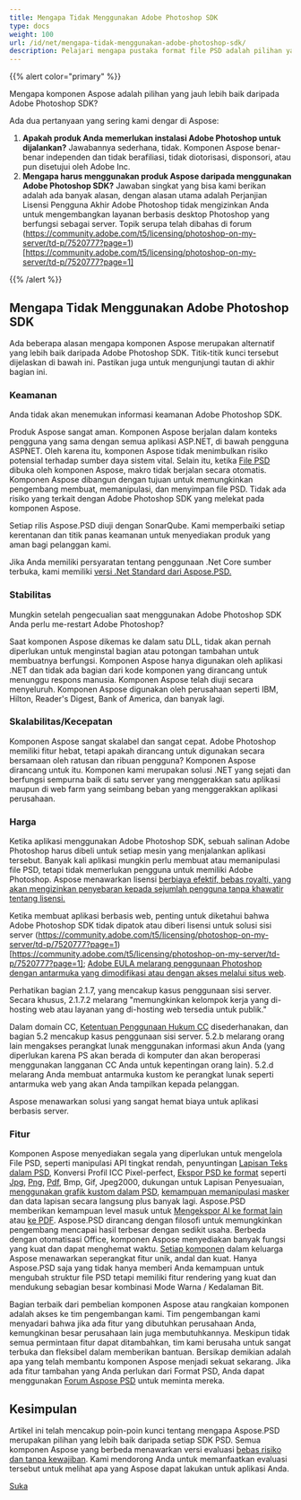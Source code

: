 ```yaml
---
title: Mengapa Tidak Menggunakan Adobe Photoshop SDK
type: docs
weight: 100
url: /id/net/mengapa-tidak-menggunakan-adobe-photoshop-sdk/
description: Pelajari mengapa pustaka format file PSD adalah pilihan yang lebih baik daripada Adobe Photoshop SDK, bandingkan keamanan, stabilitas, skalabilitas, fitur dari keduanya.
---
```


{{% alert color="primary" %}}

Mengapa komponen Aspose adalah pilihan yang jauh lebih baik daripada Adobe Photoshop SDK?

Ada dua pertanyaan yang sering kami dengar di Aspose:

1. **Apakah produk Anda memerlukan instalasi Adobe Photoshop untuk dijalankan?**
   Jawabannya sederhana, tidak. Komponen Aspose benar-benar independen dan tidak berafiliasi, tidak diotorisasi, disponsori, atau pun disetujui oleh Adobe Inc.
1. **Mengapa harus menggunakan produk Aspose daripada menggunakan Adobe Photoshop SDK?**
   Jawaban singkat yang bisa kami berikan adalah ada banyak alasan, dengan alasan utama adalah Perjanjian Lisensi Pengguna Akhir Adobe Photoshop tidak mengizinkan Anda untuk mengembangkan layanan berbasis desktop Photoshop yang berfungsi sebagai server. Topik serupa telah dibahas di forum (https://community.adobe.com/t5/licensing/photoshop-on-my-server/td-p/7520777?page=1)[https://community.adobe.com/t5/licensing/photoshop-on-my-server/td-p/7520777?page=1]

{{% /alert %}}

## **Mengapa Tidak Menggunakan Adobe Photoshop SDK**
Ada beberapa alasan mengapa komponen Aspose merupakan alternatif yang lebih baik daripada Adobe Photoshop SDK. Titik-titik kunci tersebut dijelaskan di bawah ini. Pastikan juga untuk mengunjungi tautan di akhir bagian ini.
### **Keamanan**
Anda tidak akan menemukan informasi keamanan Adobe Photoshop SDK.

Produk Aspose sangat aman. Komponen Aspose berjalan dalam konteks pengguna yang sama dengan semua aplikasi ASP.NET, di bawah pengguna ASPNET. Oleh karena itu, komponen Aspose tidak menimbulkan risiko potensial terhadap sumber daya sistem vital. Selain itu, ketika [File PSD](/psd/id/net/psd-file/) dibuka oleh komponen Aspose, makro tidak berjalan secara otomatis. Komponen Aspose dibangun dengan tujuan untuk memungkinkan pengembang membuat, memanipulasi, dan menyimpan file PSD. Tidak ada risiko yang terkait dengan Adobe Photoshop SDK yang melekat pada komponen Aspose.

Setiap rilis Aspose.PSD diuji dengan SonarQube. Kami memperbaiki setiap kerentanan dan titik panas keamanan untuk menyediakan produk yang aman bagi pelanggan kami.

Jika Anda memiliki persyaratan tentang penggunaan .Net Core sumber terbuka, kami memiliki [versi .Net Standard dari Aspose.PSD.](/psd/id/net/installation/)
### **Stabilitas**
Mungkin setelah pengecualian saat menggunakan Adobe Photoshop SDK Anda perlu me-restart Adobe Photoshop?

Saat komponen Aspose dikemas ke dalam satu DLL, tidak akan pernah diperlukan untuk menginstal bagian atau potongan tambahan untuk membuatnya berfungsi. Komponen Aspose hanya digunakan oleh aplikasi .NET dan tidak ada bagian dari kode komponen yang dirancang untuk menunggu respons manusia. Komponen Aspose telah diuji secara menyeluruh. Komponen Aspose digunakan oleh perusahaan seperti IBM, Hilton, Reader's Digest, Bank of America, dan banyak lagi.
### **Skalabilitas/Kecepatan**
Komponen Aspose sangat skalabel dan sangat cepat. Adobe Photoshop memiliki fitur hebat, tetapi apakah dirancang untuk digunakan secara bersamaan oleh ratusan dan ribuan pengguna? Komponen Aspose dirancang untuk itu. Komponen kami merupakan solusi .NET yang sejati dan berfungsi sempurna baik di satu server yang menggerakkan satu aplikasi maupun di web farm yang seimbang beban yang menggerakkan aplikasi perusahaan.
### **Harga**
Ketika aplikasi menggunakan Adobe Photoshop SDK, sebuah salinan Adobe Photoshop harus dibeli untuk setiap mesin yang menjalankan aplikasi tersebut. Banyak kali aplikasi mungkin perlu membuat atau memanipulasi file PSD, tetapi tidak memerlukan pengguna untuk memiliki Adobe Photoshop. Aspose menawarkan lisensi [berbiaya efektif](https://purchase.aspose.com/pricing/psd)[, bebas royalti, yang akan mengizinkan penyebaran kepada sejumlah pengguna tanpa khawatir tentang lisensi.](http://www.aspose.com/Purchase)

Ketika membuat aplikasi berbasis web, penting untuk diketahui bahwa Adobe Photoshop SDK tidak dipatok atau diberi lisensi untuk solusi sisi server (https://community.adobe.com/t5/licensing/photoshop-on-my-server/td-p/7520777?page=1)[https://community.adobe.com/t5/licensing/photoshop-on-my-server/td-p/7520777?page=1]; [Adobe EULA melarang penggunaan Photoshop dengan antarmuka yang dimodifikasi atau dengan akses melalui situs web](https://www.adobe.com/content/dam/acom/en/legal/licenses-terms/pdf/CS6.pdf).

Perhatikan bagian 2.1.7, yang mencakup kasus penggunaan sisi server. Secara khusus, 2.1.7.2 melarang "memungkinkan kelompok kerja yang di-hosting web atau layanan yang di-hosting web tersedia untuk publik."

Dalam domain CC, [Ketentuan Penggunaan Hukum CC](http://www.adobe.com/legal/terms.html) disederhanakan, dan bagian 5.2 mencakup kasus penggunaan sisi server. 5.2.b melarang orang lain mengakses perangkat lunak menggunakan informasi akun Anda (yang diperlukan karena PS akan berada di komputer dan akan beroperasi menggunakan langganan CC Anda untuk kepentingan orang lain). 5.2.d melarang Anda membuat antarmuka kustom ke perangkat lunak seperti antarmuka web yang akan Anda tampilkan kepada pelanggan.

Aspose menawarkan solusi yang sangat hemat biaya untuk aplikasi berbasis server.
### **Fitur**
Komponen Aspose menyediakan segala yang diperlukan untuk mengelola File PSD, seperti manipulasi API tingkat rendah, penyuntingan [Lapisan Teks dalam PSD](/psd/id/net/working-with-text-layers/), Konversi Profil ICC Pixel-perfect, [Ekspor PSD ke format](/psd/id/net/converting-psd-image-to-raster-format/) seperti [Jpg](/psd/id/net/psd-to-jpg/), [Png](/psd/id/net/psd-to-png/), [Pdf](/psd/id/net/psd-to-pdf/), Bmp, Gif, Jpeg2000, dukungan untuk Lapisan Penyesuaian, [menggunakan grafik kustom dalam PSD](/psd/id/net/drawing-images-using-graphics/), [kemampuan memanipulasi masker](/psd/id/net/layer-vector-mask/) dan data lapisan secara langsung plus banyak lagi. Aspose.PSD memberikan kemampuan level masuk untuk [Mengekspor AI ke format lain](/psd/id/net/converting-ai-image-to-raster-format/) atau [ke PDF](/psd/id/net/ai-to-pdf/). Aspose.PSD dirancang dengan filosofi untuk memungkinkan pengembang mencapai hasil terbesar dengan sedikit usaha. Berbeda dengan otomatisasi Office, komponen Aspose menyediakan banyak fungsi yang kuat dan dapat menghemat waktu. [Setiap komponen](https://products.aspose.com/total) dalam keluarga Aspose menawarkan seperangkat fitur unik, andal dan kuat. Hanya Aspose.PSD saja yang tidak hanya memberi Anda kemampuan untuk mengubah struktur file PSD tetapi memiliki fitur rendering yang kuat dan mendukung sebagian besar kombinasi Mode Warna / Kedalaman Bit.

Bagian terbaik dari pembelian komponen Aspose atau rangkaian komponen adalah akses ke tim pengembangan kami. Tim pengembangan kami menyadari bahwa jika ada fitur yang dibutuhkan perusahaan Anda, kemungkinan besar perusahaan lain juga membutuhkannya. Meskipun tidak semua permintaan fitur dapat ditambahkan, tim kami berusaha untuk sangat terbuka dan fleksibel dalam memberikan bantuan. Bersikap demikian adalah apa yang telah membantu komponen Aspose menjadi sekuat sekarang. Jika ada fitur tambahan yang Anda perlukan dari Format PSD, Anda dapat menggunakan [Forum Aspose PSD](https://forum.aspose.com/c/psd) untuk meminta mereka.
## **Kesimpulan**

Artikel ini telah mencakup poin-poin kunci tentang mengapa Aspose.PSD merupakan pilihan yang lebih baik daripada setiap SDK PSD. Semua komponen Aspose yang berbeda menawarkan versi evaluasi [bebas risiko dan tanpa kewajiban](https://downloads.aspose.com/psd/net). Kami mendorong Anda untuk memanfaatkan evaluasi tersebut untuk melihat apa yang Aspose dapat lakukan untuk aplikasi Anda.

[Suka](https://docs.aspose.com/display/wordsnet/Why+not+Automation)
